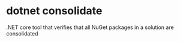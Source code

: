 # dotnet consolidate
.NET core tool that verifies that all NuGet packages in a solution are consolidated

